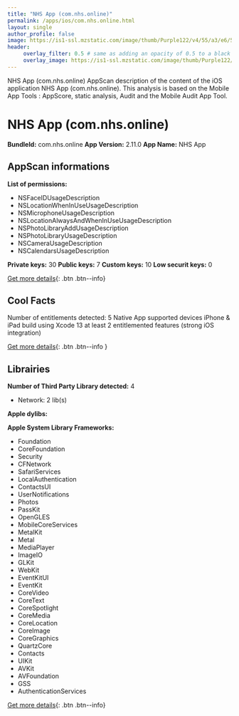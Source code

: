 ```yaml
---
title: "NHS App (com.nhs.online)"
permalink: /apps/ios/com.nhs.online.html
layout: single
author_profile: false
image: https://is1-ssl.mzstatic.com/image/thumb/Purple122/v4/55/a3/e6/55a3e658-77ab-8b61-b07b-ae89ab13e571/AppIcon-0-0-1x_U007emarketing-0-0-0-6-0-0-sRGB-0-0-0-GLES2_U002c0-512MB-85-220-0-0.png/512x512bb.jpg
header: 
     overlay_filter: 0.5 # same as adding an opacity of 0.5 to a black background
     overlay_image: https://is1-ssl.mzstatic.com/image/thumb/Purple122/v4/55/a3/e6/55a3e658-77ab-8b61-b07b-ae89ab13e571/AppIcon-0-0-1x_U007emarketing-0-0-0-6-0-0-sRGB-0-0-0-GLES2_U002c0-512MB-85-220-0-0.png/512x512bb.jpg
---
```

NHS App (com.nhs.online) AppScan description of the content of the iOS application NHS App (com.nhs.online). This analysis is based on the Mobile App Tools : AppScore, static analysis, Audit and the Mobile Audit App Tool.

# NHS App (com.nhs.online)

**BundleId:** com.nhs.online
**App Version:** 2.11.0
**App Name:** NHS App


## AppScan informations 

**List of permissions:** 
- NSFaceIDUsageDescription
- NSLocationWhenInUseUsageDescription
- NSMicrophoneUsageDescription
- NSLocationAlwaysAndWhenInUseUsageDescription
- NSPhotoLibraryAddUsageDescription
- NSPhotoLibraryUsageDescription
- NSCameraUsageDescription
- NSCalendarsUsageDescription
  
  
**Private keys:** 30
**Public keys:** 7
**Custom keys:** 10
**Low securit keys:** 0
  
[Get more details](/pricing.html){: .btn .btn--info}

## Cool Facts

Number of entitlements detected: 5
Native App
supported devices iPhone & iPad
build using Xcode 13
at least 2 entitlemented features (strong iOS integration)
  
[Get more details](/pricing.html){: .btn .btn--info }

## Librairies 
**Number of Third Party Library detected:** 4
- Network: 2 lib(s)


**Apple dylibs:**


**Apple System Library Frameworks:**
- Foundation
- CoreFoundation
- Security
- CFNetwork
- SafariServices
- LocalAuthentication
- ContactsUI
- UserNotifications
- Photos
- PassKit
- OpenGLES
- MobileCoreServices
- MetalKit
- Metal
- MediaPlayer
- ImageIO
- GLKit
- WebKit
- EventKitUI
- EventKit
- CoreVideo
- CoreText
- CoreSpotlight
- CoreMedia
- CoreLocation
- CoreImage
- CoreGraphics
- QuartzCore
- Contacts
- UIKit
- AVKit
- AVFoundation
- GSS
- AuthenticationServices


  
[Get more details](/pricing.html){: .btn .btn--info}

